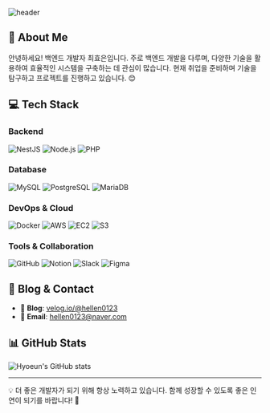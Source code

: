 ![header](https://capsule-render.vercel.app/api?type=transparent&color=auto&height=300&section=header&text=최효은(Back-end%20Developer)%20&fontSize=40)

## 🚀 About Me
안녕하세요! 백엔드 개발자 최효은입니다. 주로 백엔드 개발을 다루며, 다양한 기술을 활용하여 효율적인 시스템을 구축하는 데 관심이 많습니다. 현재 취업을 준비하며 기술을 탐구하고 프로젝트를 진행하고 있습니다. 😊

## 💻 Tech Stack
### Backend
![NestJS](https://img.shields.io/badge/NestJS-E0234E?style=flat&logo=nestjs&logoColor=white)
![Node.js](https://img.shields.io/badge/Node.js-339933?style=flat&logo=nodedotjs&logoColor=white)
![PHP](https://img.shields.io/badge/PHP-777BB4?style=flat&logo=php&logoColor=white)

### Database
![MySQL](https://img.shields.io/badge/MySQL-4479A1?style=flat&logo=mysql&logoColor=white)
![PostgreSQL](https://img.shields.io/badge/PostgreSQL-4169E1?style=flat&logo=postgresql&logoColor=white)
![MariaDB](https://img.shields.io/badge/MariaDB-003545?style=flat&logo=mariadb&logoColor=white)

### DevOps & Cloud
![Docker](https://img.shields.io/badge/Docker-2496ED?style=flat&logo=docker&logoColor=white)
![AWS](https://img.shields.io/badge/AWS-232F3E?style=flat&logo=amazonaws&logoColor=white)
![EC2](https://img.shields.io/badge/AWS%20EC2-FF9900?style=flat&logo=amazonec2&logoColor=white)
![S3](https://img.shields.io/badge/AWS%20S3-569A31?style=flat&logo=amazons3&logoColor=white)

### Tools & Collaboration
![GitHub](https://img.shields.io/badge/GitHub-181717?style=flat&logo=github&logoColor=white)
![Notion](https://img.shields.io/badge/Notion-000000?style=flat&logo=notion&logoColor=white)
![Slack](https://img.shields.io/badge/Slack-4A154B?style=flat&logo=slack&logoColor=white)
![Figma](https://img.shields.io/badge/Figma-F24E1E?style=flat&logo=figma&logoColor=white)

## 📌 Blog & Contact
- 📝 **Blog**: [velog.io/@hellen0123](https://velog.io/@hellen0123)
- 📧 **Email**: [hellen0123@naver.com](mailto:hellen0123@naver.com)

## 📊 GitHub Stats
![Hyoeun's GitHub stats](https://github-readme-stats.vercel.app/api?username=hellen0123&show_icons=true&theme=tokyonight)

---
💡 더 좋은 개발자가 되기 위해 항상 노력하고 있습니다. 함께 성장할 수 있도록 좋은 인연이 되기를 바랍니다! 🚀

<!--
**hyoeun0001/hyoeun0001** is a ✨ _special_ ✨ repository because its `README.md` (this file) appears on your GitHub profile.

Here are some ideas to get you started:

- 🔭 I’m currently working on ...
- 🌱 I’m currently learning ...
- 👯 I’m looking to collaborate on ...
- 🤔 I’m looking for help with ...
- 💬 Ask me about ...
- 📫 How to reach me: ...
- 😄 Pronouns: ...
- ⚡ Fun fact: ...
-->
